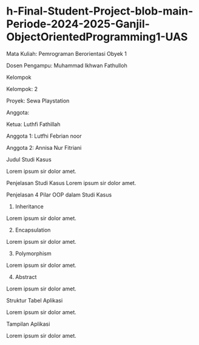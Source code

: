 # h-Final-Student-Project-blob-main-Periode-2024-2025-Ganjil-ObjectOrientedProgramming1-UAS

Mata Kuliah: Pemrograman Berorientasi Obyek 1

Dosen Pengampu: Muhammad Ikhwan Fathulloh

Kelompok

Kelompok: 2

Proyek: Sewa Playstation

Anggota:

Ketua: Luthfi Fathillah

Anggota 1: Lutfhi Febrian noor

Anggota 2: Annisa Nur Fitriani

Judul Studi Kasus

Lorem ipsum sir dolor amet.

Penjelasan Studi Kasus
Lorem ipsum sir dolor amet.

Penjelasan 4 Pilar OOP dalam Studi Kasus
1. Inheritance

Lorem ipsum sir dolor amet.

2. Encapsulation

Lorem ipsum sir dolor amet.

3. Polymorphism

Lorem ipsum sir dolor amet.

4. Abstract

Lorem ipsum sir dolor amet.

Struktur Tabel Aplikasi

Lorem ipsum sir dolor amet.

Tampilan Aplikasi

Lorem ipsum sir dolor amet.
